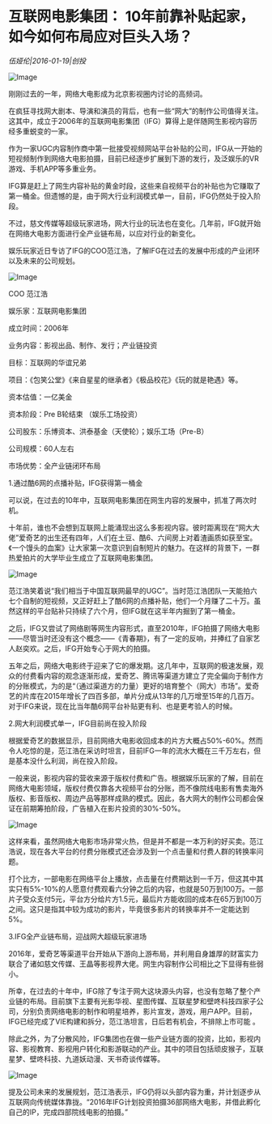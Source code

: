 # 互联网电影集团： 10年前靠补贴起家，如今如何布局应对巨头入场？

*伍娅伦|2016-01-19|创投*

![Image](http://static.ylzbl.com/uploads/ueditor/php/upload/image/20180302/1519982704996259.jpeg)

刚刚过去的一年，网络大电影成为北京影视圈内讨论的高频词。

在疯狂寻找网大剧本、导演和演员的背后，也有一些“网大”的制作公司值得关注。这其中，成立于2006年的互联网电影集团（IFG）算得上是伴随网生影视内容历经多重蜕变的一家。

作为一家UGC内容制作商中第一批接受视频网站平台补贴的公司，IFG从一开始的短视频制作到网络大电影拍摄，目前已经逐步扩展到下游的发行，及泛娱乐的VR游戏、手机APP等多重业务。

IFG算是赶上了网生内容补贴的黄金时段，这些来自视频平台的补贴也为它赚取了第一桶金。但遗憾的是，由于网大行业利润模式单一，目前，IFG仍然处于投入阶段。

不过，慈文传媒等超级玩家进场，网大行业的玩法也在变化。几年前，IFG就开始在网络大电影方面进行全产业链布局，以应对行业的新变化。

娱乐玩家近日专访了IFG的COO范江浩，了解IFG在过去的发展中形成的产业闭环以及未来的公司规划。

![Image](http://p2.pstatp.com/large/66c20003d21c3aa3626e)

COO 范江浩

娱乐家：互联网电影集团

成立时间：2006年

业务内容：影视出品、制作、发行；产业链投资

目标：互联网的华谊兄弟

项目：《包笑公堂》《来自星星的继承者》《极品校花》《玩的就是艳遇》等。

资本估值：一亿美金

资本阶段：Pre B轮结束 （娱乐工场投资）

公司股东：乐博资本、洪泰基金（天使轮）；娱乐工场（Pre-B）

公司规模：60人左右

市场优势：全产业链闭环布局

1.通过酷6网的点播补贴，IFG获得第一桶金

可以说，在过去的10年中，互联网电影集团在网生内容的发展中，抓准了两次时机。

十年前，谁也不会想到互联网上能涌现出这么多影视内容。彼时距离现在“网大大佬”爱奇艺的出生还有四年，人们在土豆、酷6、六间房上对着渣画质如获至宝。《一个馒头的血案》让大家第一次意识到自制短片的魅力。在这样的背景下，一群热爱拍片的大学毕业生成立了互联网电影集团。

![Image](http://p3.pstatp.com/large/66bd00067525f8875f59)

范江浩笑着说“我们相当于中国互联网最早的UGC”。当时范江浩团队一天能拍六七个自制的短视频，又正好赶上了酷6网的点播补贴，他们一个月赚了二十万。虽然这样的平台贴补只持续了六个月，但IFG就在这半年内掘到了第一桶金。

之后，IFG又尝试了网络剧等网生内容形式，直至2010年，IFG拍摄了网络大电影——尽管当时还没有这个概念——《青春期》，有了一定的反响，并捧红了自家艺人赵奕欢。之后，IFG开始专心于网大的拍摄。

五年之后，网络大电影终于迎来了它的爆发期。这几年中，互联网的极速发展，观众的付费看内容的观念逐渐形成，爱奇艺、腾讯等渠道方建立了完全偏向于制作方的分账模式，为的是“（通过渠道方的力量）更好的培育整个（网大）市场”。爱奇艺的片库在2015年增长了四百多部，单片分成从13年的几万增至15年的几百万。对于IFG来说，现在比当年酷6网平台补贴更有利、也是更考验人的时候。

2.网大利润模式单一，IFG目前尚在投入阶段

根据爱奇艺的数据显示，目前网络大电影收回成本的片方大概占50%-60%。然而令人吃惊的是，范江浩在采访时坦言，目前IFG一年的流水大概在三千万左右，但是基本没什么利润，尚在投入阶段。

一般来说，影视内容的营收来源于版权付费和广告。根据娱乐玩家的了解，目前在网络大电影领域，版权付费仅靠各大视频平台的分账，而不像院线电影有售卖海外版权、影音版权、周边产品等那样成熟的模式。因此，各大网大的制作公司都会保证在前期筹拍阶段，广告植入在影片投资的30%-50%。

![Image](http://p2.pstatp.com/large/66bf00063077a0506c09)

这样来看，虽然网络大电影市场非常火热，但是并不都是一本万利的好买卖。范江浩说，现在各大平台的付费分账模式还会涉及到一个点击量和付费人群的转换率问题。

打个比方，一部电影在网络平台上播放，点击量在付费期达到一千万，但这其中其实只有5%-10%的人愿意付费观看六分钟之后的内容，也就是50万到100万。一部片子受众支付5元，平台方分给片方1.5元，最后片方能收回的成本在65万到100万之间。这只是指其中较为成功的影片，毕竟很多影片的转换率并不一定能达到5%。

3.IFG全产业链布局，迎战网大超级玩家进场

2016年，爱奇艺等渠道平台开始从下游向上游布局，并利用自身雄厚的财富实力联合了诸如慈文传媒、王晶等影视界大佬。网生内容制作公司相比之下显得有些弱小。

所幸，在过去的十年中，IFG除了专注于网大这块源头内容，也没有忽略了整个产业链的布局。目前旗下主要有光影华视、星图传媒、互联星梦和壁咚科技四家子公司，分别负责网络电影的制作和明星培养，影片宣发，游戏，用户APP。目前，IFG已经完成了VIE构建和拆分，范江浩坦言，日后若有机会，不排除上市可能 。

除此之外，为了分散风险，IFG集团也在做一些产业链方面的投资，比如，影视内容、影视教育、影视用户转化和影游联动的产业。其中的项目包括顽皮猴子，互联星梦、壁咚科技、九道妖动漫、天书奇谈传媒等。

![Image](http://p3.pstatp.com/large/66c10004ff7a67fe231a)

提及公司未来的发展规划，范江浩表示，IFG仍将以头部内容为重，并计划逐步从互联网向传统媒体靠拢。“2016年IFG计划投资拍摄36部网络大电影，并借此孵化自己的IP，完成四部院线电影的拍摄。”

